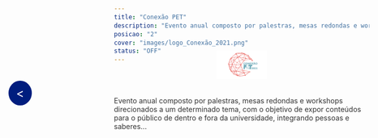 ```yaml
---
title: "Conexão PET"
description: "Evento anual composto por palestras, mesas redondas e workshops direcionados a um determinado tema, com o objetivo de expor conteúdos para o público de dentro e fora da universidade, integrando pessoas e saberes..."
posicao: "2"
cover: "images/logo_Conexão_2021.png"
status: "OFF"
---
```

<!-- imagem da atividade-->
<div style="text-align: center; margin-top: -40px;"> <!-- Reduzindo a margem superior -->
  <img src="/atividades/Conexão-PET/images/logo_Conexão_2021.png" alt="Imagem Centralizada" style="width: 20%; height: auto;">
</div>
<!--Botão para voltar para a página anterior-->
<a href="javascript:history.back()" style="position: fixed; center: 20px; left: 20px; background-color: #001D7E; color: white; padding: 10px 15px; border-radius: 50%; text-decoration: none; font-size: 24px; z-index: 1000;">&lt;</a>
<!--  o conterúdo começa a partir daqui -->
<br><p style="color: #333;">
  Evento anual composto por palestras, mesas redondas e workshops direcionados a um determinado tema, com o objetivo de expor conteúdos para o público de dentro e fora da universidade, integrando pessoas e saberes...
</p><br><br>
